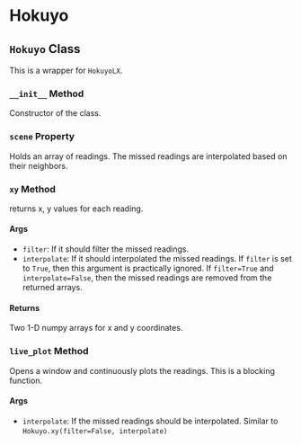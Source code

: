 # Hokuyo

## `Hokuyo` Class

This is a wrapper for `HokuyoLX`.

### `__init__` Method

Constructor of the class.

### `scene` Property

Holds an array of readings. The missed readings are interpolated based on their neighbors.

### `xy` Method

returns x, y values for each reading.

#### Args

- `filter`: If it should filter the missed readings.
- `interpolate`: If it should interpolated the missed readings. If `filter` is set to `True`, then this argument is practically ignored. If `filter=True` and `interpolate=False`, then the missed readings are removed from the returned arrays.

#### Returns

Two 1-D numpy arrays for x and y coordinates.

### `live_plot` Method

Opens a window and continuously plots the readings. This is a blocking function.

#### Args

- `interpolate`: If the missed readings should be interpolated. Similar to `Hokuyo.xy(filter=False, interpolate)`
